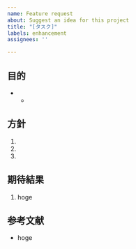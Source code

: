```yaml
---
name: Feature request
about: Suggest an idea for this project
title: "[タスク]"
labels: enhancement
assignees: ''

---
```


## 目的
* -

## 方針
1. 
1.
1.

## 期待結果
1.  hoge


## 参考文献
- hoge
